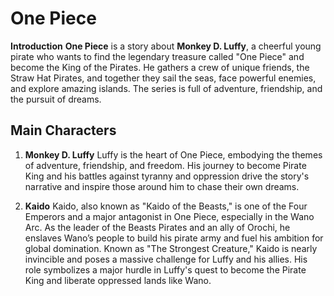 # One Piece
**Introduction**
**One Piece** is a story about **Monkey D. Luffy**, a cheerful young pirate who wants to find the legendary treasure called "One Piece" and become the King of the Pirates. He gathers a crew of unique friends, the Straw Hat Pirates, and together they sail the seas, face powerful enemies, and explore amazing islands. The series is full of adventure, friendship, and the pursuit of dreams.

## Main Characters
1. **Monkey D. Luffy**
Luffy is the heart of One Piece, embodying the themes of adventure, friendship, and freedom. His journey to become Pirate King and his battles against tyranny and oppression drive the story's narrative and inspire those around him to chase their own dreams.

2. **Kaido**
Kaido, also known as "Kaido of the Beasts," is one of the Four Emperors and a major antagonist in One Piece, especially in the Wano Arc. As the leader of the Beasts Pirates and an ally of Orochi, he enslaves Wano’s people to build his pirate army and fuel his ambition for global domination. Known as "The Strongest Creature," Kaido is nearly invincible and poses a massive challenge for Luffy and his allies. His role symbolizes a major hurdle in Luffy's quest to become the Pirate King and liberate oppressed lands like Wano.

